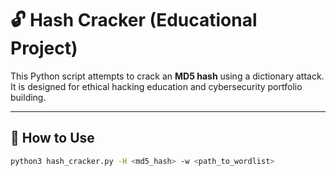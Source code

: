# 🔓 Hash Cracker (Educational Project)

This Python script attempts to crack an **MD5 hash** using a dictionary attack. It is designed for ethical hacking education and cybersecurity portfolio building.

---

## 🚀 How to Use

```bash
python3 hash_cracker.py -H <md5_hash> -w <path_to_wordlist>


